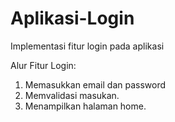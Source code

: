 # Aplikasi-Login
Implementasi fitur login pada aplikasi

Alur Fitur Login:
1. Memasukkan email dan password
2. Memvalidasi masukan.
3. Menampilkan halaman home.
